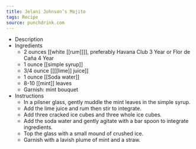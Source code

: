 ```yaml
---
title: Jelani Johnson’s Mojito
tags: Recipe
source: punchdrink.com
---
```


- Description
- Ingredients
	- 2 ounces [[white [[rum]]]], preferably Havana Club 3 Year or Flor de Caña 4 Year
	- 1 ounce [[simple syrup]]
	- 3/4 ounce [[[[lime]] juice]]
	- 1 ounce [[Soda water]]
	- 8-10 [[mint]] leaves
	- Garnish: mint bouquet
- Instructions
	- In a pilsner glass, gently muddle the mint leaves in the simple syrup.
	- Add the lime juice and rum then stir to integrate.
	- Add three cracked ice cubes and three whole ice cubes.
	- Add the soda water and gently agitate with a bar spoon to integrate ingredients.
	- Top the glass with a small mound of crushed ice.
	- Garnish with a lavish plume of mint and a straw.